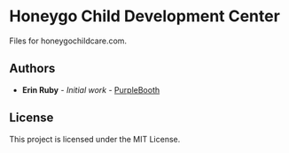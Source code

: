 # Honeygo Child Development Center

Files for honeygochildcare.com.

## Authors

* **Erin Ruby** - *Initial work* - [PurpleBooth](https://github.com/ecasserly)

## License

This project is licensed under the MIT License.